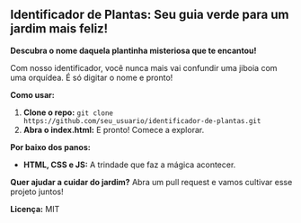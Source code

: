##  Identificador de Plantas: Seu guia verde para um jardim mais feliz! 

**Descubra o nome daquela plantinha misteriosa que te encantou!** 

Com nosso identificador, você nunca mais vai confundir uma jiboia com uma orquídea. É só digitar o nome e pronto! 

**Como usar:**

1. **Clone o repo:** `git clone https://github.com/seu_usuario/identificador-de-plantas.git`
2. **Abra o index.html:** E pronto! Comece a explorar.

**Por baixo dos panos:**

* **HTML, CSS e JS:** A trindade que faz a mágica acontecer.

**Quer ajudar a cuidar do jardim?** Abra um pull request e vamos cultivar esse projeto juntos! 

**Licença:** MIT
